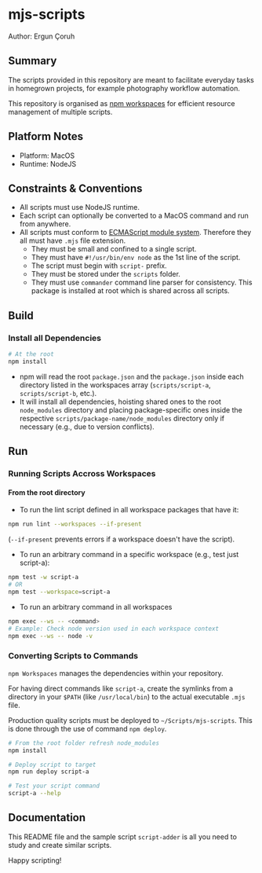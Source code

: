 # mjs-scripts

Author: Ergun Çoruh

## Summary

The scripts provided in this repository are meant to facilitate everyday tasks in homegrown projects, for example photography workflow automation.

This repository is organised as [npm workspaces](https://docs.npmjs.com/cli/v8/using-npm/workspaces) for efficient resource management of multiple scripts.

## Platform Notes

* Platform: MacOS
* Runtime: NodeJS

## Constraints & Conventions

* All scripts must use NodeJS runtime.
* Each script can optionally be converted to a MacOS command and run from anywhere.
* All scripts must conform to [ECMAScript module system](https://nodejs.org/docs/latest/api/esm.html). Therefore they all must have `.mjs` file extension.
  * They must be small and confined to a single script.
  * They must have `#!/usr/bin/env node` as the 1st line of the script.
  * The script must begin with `script-` prefix.
  * They must be stored under the `scripts` folder.
  * They must use `commander` command line parser for consistency. This package is installed at root which is shared across all scripts.

## Build

### Install all Dependencies

```bash
# At the root
npm install
```

* npm will read the root `package.json` and the `package.json` inside each directory listed in the workspaces array (`scripts/script-a`, `scripts/script-b`, etc.).
* It will install all dependencies, hoisting shared ones to the root `node_modules` directory and placing package-specific ones inside the respective `scripts/package-name/node_modules` directory only if necessary (e.g., due to version conflicts).

## Run

### Running Scripts Accross Workspaces

#### From the root directory

* To run the lint script defined in all workspace packages that have it:

```bash
npm run lint --workspaces --if-present
```

(`--if-present` prevents errors if a workspace doesn't have the script).

* To run an arbitrary command in a specific workspace (e.g., test just script-a):

```bash
npm test -w script-a
# OR
npm test --workspace=script-a
```

* To run an arbitrary command in all workspaces

```bash
npm exec --ws -- <command>
# Example: Check node version used in each workspace context
npm exec --ws -- node -v
```

### Converting Scripts to Commands

`npm Workspaces` manages the dependencies within your repository.

For  having direct commands like `script-a`, create the symlinks from a directory in your `$PATH` (like `/usr/local/bin`) to the actual executable `.mjs` file.

Production quality scripts must be deployed to `~/Scripts/mjs-scripts`. This is done through the use of command `npm deploy`.

```bash
# From the root folder refresh node_modules
npm install

# Deploy script to target
npm run deploy script-a

# Test your script command
script-a --help
```

## Documentation

This README file and the sample script `script-adder` is all you need to study and create similar scripts.

Happy scripting!
